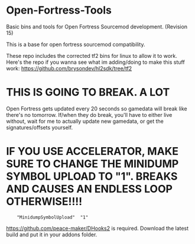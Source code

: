 # Open-Fortress-Tools
Basic bins and tools for Open Fortress Sourcemod development. (Revision 15)

This is a base for open fortress sourcemod compatibility. 

These repo includes the corrected tf2 bins for linux to allow it to work. Here's the repo if you wanna see what im adding/doing to make this stuff work: https://github.com/brysondev/hl2sdk/tree/tf2

# THIS IS GOING TO BREAK. A LOT #
Open Fortress gets updated every 20 seconds so gamedata will break like there's no tomorrow. If/when they do break, you'll have to either live without, wait for me to actually update new gamedata, or get the signatures/offsets yourself.

# IF YOU USE ACCELERATOR, MAKE SURE TO CHANGE THE MINIDUMP SYMBOL UPLOAD TO "1". BREAKS AND CAUSES AN ENDLESS LOOP OTHERWISE!!!!

```
	"MinidumpSymbolUpload"	"1"
```


https://github.com/peace-maker/DHooks2 is required. Download the latest build and put it in your addons folder.
